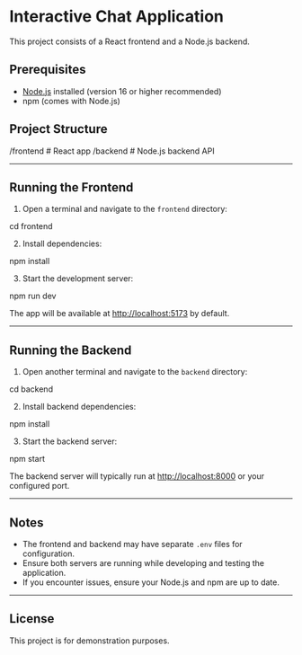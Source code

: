 # Interactive Chat Application

This project consists of a React frontend and a Node.js backend.

## Prerequisites

- [Node.js](https://nodejs.org/) installed (version 16 or higher recommended)
- npm (comes with Node.js)

## Project Structure


/frontend # React app
/backend # Node.js backend API

---

## Running the Frontend

1. Open a terminal and navigate to the `frontend` directory:


cd frontend

2. Install dependencies:


npm install

3. Start the development server:


npm run dev

The app will be available at [http://localhost:5173](http://localhost:5173) by default.

---

## Running the Backend

1. Open another terminal and navigate to the `backend` directory:


cd backend

2. Install backend dependencies:


npm install

3. Start the backend server:


npm start

The backend server will typically run at [http://localhost:8000](http://localhost:8000) or your configured port.

---

## Notes

- The frontend and backend may have separate `.env` files for configuration.
- Ensure both servers are running while developing and testing the application.
- If you encounter issues, ensure your Node.js and npm are up to date.

---

## License

This project is for demonstration purposes.

